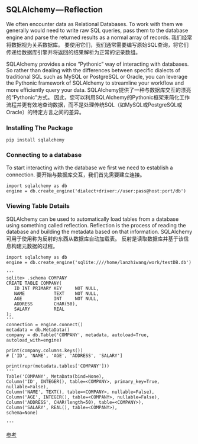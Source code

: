 ## SQLAlchemy — Reflection

We often encounter data as Relational Databases. To work with them we generally would need to write raw SQL queries, pass them to the database engine and parse the returned results as a normal array of records.  我们经常将数据视为关系数据库。 要使用它们，我们通常需要编写原始SQL查询，将它们传递给数据库引擎并将返回的结果解析为正常的记录数组。

SQLAlchemy provides a nice “Pythonic” way of interacting with databases. So rather than dealing with the differences between specific dialects of traditional SQL such as MySQL or PostgreSQL or Oracle, you can leverage the Pythonic framework of SQLAlchemy to streamline your workflow and more efficiently query your data.  SQLAlchemy提供了一种与数据库交互的漂亮的“Pythonic”方式。 因此，您可以利用SQLAlchemy的Pythonic框架来简化工作流程并更有效地查询数据，而不是处理传统SQL（如MySQL或PostgreSQL或Oracle）的特定方言之间的差异。

### Installing The Package

```
pip install sqlalchemy
```

### Connecting to a database

To start interacting with the database we first we need to establish a connection.  要开始与数据库交互，我们首先需要建立连接。

```
import sqlalchemy as db
engine = db.create_engine('dialect+driver://user:pass@host:port/db')
```

### Viewing Table Details

SQLAlchemy can be used to automatically load tables from a database using something called reflection. Reflection is the process of reading the database and building the metadata based on that information.  SQLAlchemy可用于使用称为反射的东西从数据库自动加载表。 反射是读取数据库并基于该信息构建元数据的过程。

```
import sqlalchemy as db
engine = db.create_engine('sqlite:////home/lanzhiwang/work/testDB.db')

'''
sqlite> .schema COMPANY
CREATE TABLE COMPANY(
   ID INT PRIMARY KEY     NOT NULL,
   NAME           TEXT    NOT NULL,
   AGE            INT     NOT NULL,
   ADDRESS        CHAR(50),
   SALARY         REAL
);
'''
connection = engine.connect()
metadata = db.MetaData()
company = db.Table('COMPANY', metadata, autoload=True, autoload_with=engine)

print(company.columns.keys())
# ['ID', 'NAME', 'AGE', 'ADDRESS', 'SALARY']

print(repr(metadata.tables['COMPANY']))
'''
Table('COMPANY', MetaData(bind=None),
Column('ID', INTEGER(), table=<COMPANY>, primary_key=True, nullable=False),
Column('NAME', TEXT(), table=<COMPANY>, nullable=False),
Column('AGE', INTEGER(), table=<COMPANY>, nullable=False),
Column('ADDRESS', CHAR(length=50), table=<COMPANY>),
Column('SALARY', REAL(), table=<COMPANY>),
schema=None)

'''

```

[参考](https://towardsdatascience.com/sqlalchemy-python-tutorial-79a577141a91)

